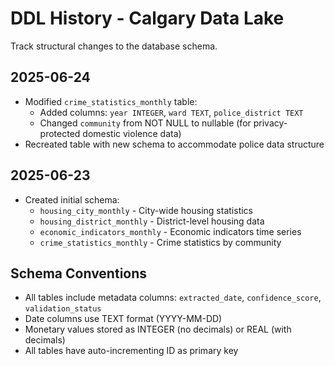 # DDL History - Calgary Data Lake

Track structural changes to the database schema.

## 2025-06-24
- Modified `crime_statistics_monthly` table:
  - Added columns: `year INTEGER`, `ward TEXT`, `police_district TEXT`
  - Changed `community` from NOT NULL to nullable (for privacy-protected domestic violence data)
- Recreated table with new schema to accommodate police data structure

## 2025-06-23
- Created initial schema:
  - `housing_city_monthly` - City-wide housing statistics
  - `housing_district_monthly` - District-level housing data
  - `economic_indicators_monthly` - Economic indicators time series
  - `crime_statistics_monthly` - Crime statistics by community

## Schema Conventions
- All tables include metadata columns: `extracted_date`, `confidence_score`, `validation_status`
- Date columns use TEXT format (YYYY-MM-DD)
- Monetary values stored as INTEGER (no decimals) or REAL (with decimals)
- All tables have auto-incrementing ID as primary key